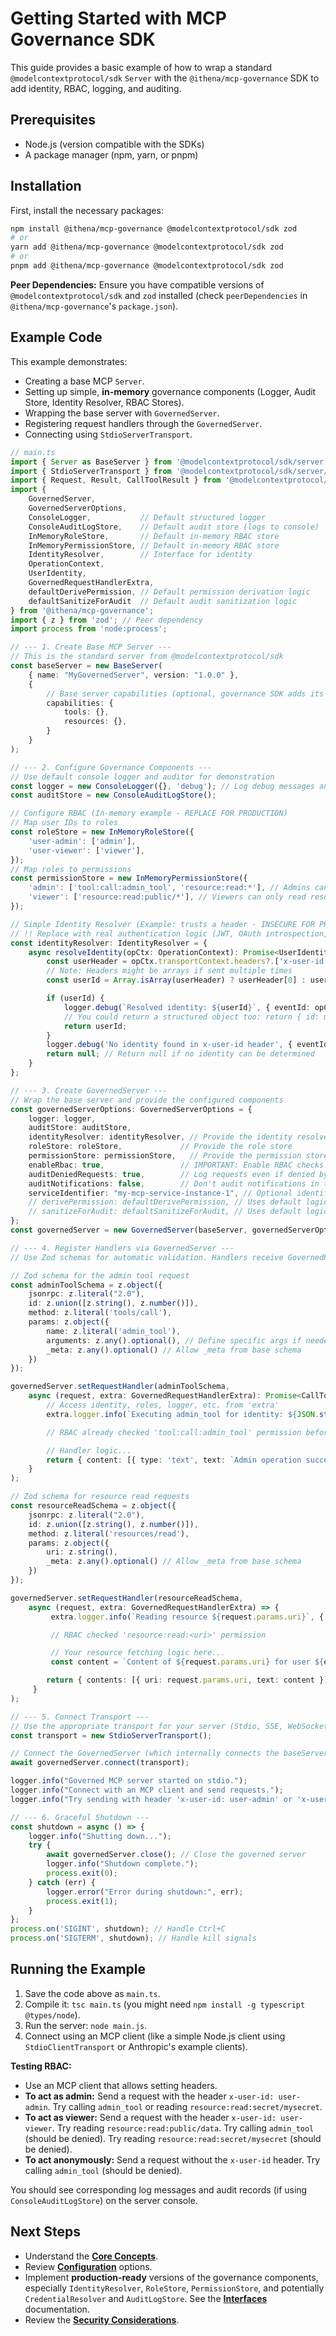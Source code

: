 # Getting Started with MCP Governance SDK

This guide provides a basic example of how to wrap a standard `@modelcontextprotocol/sdk` `Server` with the `@ithena/mcp-governance` SDK to add identity, RBAC, logging, and auditing.

## Prerequisites

*   Node.js (version compatible with the SDKs)
*   A package manager (npm, yarn, or pnpm)

## Installation

First, install the necessary packages:

```bash
npm install @ithena/mcp-governance @modelcontextprotocol/sdk zod
# or
yarn add @ithena/mcp-governance @modelcontextprotocol/sdk zod
# or
pnpm add @ithena/mcp-governance @modelcontextprotocol/sdk zod
```

**Peer Dependencies:** Ensure you have compatible versions of `@modelcontextprotocol/sdk` and `zod` installed (check `peerDependencies` in `@ithena/mcp-governance`'s `package.json`).

## Example Code

This example demonstrates:

*   Creating a base MCP `Server`.
*   Setting up simple, **in-memory** governance components (Logger, Audit Store, Identity Resolver, RBAC Stores).
*   Wrapping the base server with `GovernedServer`.
*   Registering request handlers through the `GovernedServer`.
*   Connecting using `StdioServerTransport`.

```typescript
// main.ts
import { Server as BaseServer } from '@modelcontextprotocol/sdk/server';
import { StdioServerTransport } from '@modelcontextprotocol/sdk/server/stdio';
import { Request, Result, CallToolResult } from '@modelcontextprotocol/sdk/types'; // Import base types
import {
    GovernedServer,
    GovernedServerOptions,
    ConsoleLogger,           // Default structured logger
    ConsoleAuditLogStore,    // Default audit store (logs to console)
    InMemoryRoleStore,       // Default in-memory RBAC store
    InMemoryPermissionStore, // Default in-memory RBAC store
    IdentityResolver,        // Interface for identity
    OperationContext,
    UserIdentity,
    GovernedRequestHandlerExtra,
    defaultDerivePermission, // Default permission derivation logic
    defaultSanitizeForAudit  // Default audit sanitization logic
} from '@ithena/mcp-governance';
import { z } from 'zod'; // Peer dependency
import process from 'node:process';

// --- 1. Create Base MCP Server ---
// This is the standard server from @modelcontextprotocol/sdk
const baseServer = new BaseServer(
    { name: "MyGovernedServer", version: "1.0.0" },
    {
        // Base server capabilities (optional, governance SDK adds its own)
        capabilities: {
            tools: {},
            resources: {},
        }
    }
);

// --- 2. Configure Governance Components ---
// Use default console logger and auditor for demonstration
const logger = new ConsoleLogger({}, 'debug'); // Log debug messages and above
const auditStore = new ConsoleAuditLogStore();

// Configure RBAC (In-memory example - REPLACE FOR PRODUCTION)
// Map user IDs to roles
const roleStore = new InMemoryRoleStore({
    'user-admin': ['admin'],
    'user-viewer': ['viewer'],
});
// Map roles to permissions
const permissionStore = new InMemoryPermissionStore({
    'admin': ['tool:call:admin_tool', 'resource:read:*'], // Admins can call 'admin_tool' and read any resource
    'viewer': ['resource:read:public/*'], // Viewers can only read resources under 'public/'
});

// Simple Identity Resolver (Example: trusts a header - INSECURE FOR PRODUCTION)
// !! Replace with real authentication logic (JWT, OAuth introspection, etc.) !!
const identityResolver: IdentityResolver = {
    async resolveIdentity(opCtx: OperationContext): Promise<UserIdentity | null> {
        const userHeader = opCtx.transportContext.headers?.['x-user-id'];
        // Note: Headers might be arrays if sent multiple times
        const userId = Array.isArray(userHeader) ? userHeader[0] : userHeader;

        if (userId) {
            logger.debug(`Resolved identity: ${userId}`, { eventId: opCtx.eventId });
            // You could return a structured object too: return { id: userId, tenant: '...' };
            return userId;
        }
        logger.debug('No identity found in x-user-id header', { eventId: opCtx.eventId });
        return null; // Return null if no identity can be determined
    }
};

// --- 3. Create GovernedServer ---
// Wrap the base server and provide the configured components
const governedServerOptions: GovernedServerOptions = {
    logger: logger,
    auditStore: auditStore,
    identityResolver: identityResolver, // Provide the identity resolver
    roleStore: roleStore,             // Provide the role store
    permissionStore: permissionStore,   // Provide the permission store
    enableRbac: true,                 // IMPORTANT: Enable RBAC checks
    auditDeniedRequests: true,        // Log requests even if denied by RBAC
    auditNotifications: false,        // Don't audit notifications in this example
    serviceIdentifier: "my-mcp-service-instance-1", // Optional identifier for logs/audits
    // derivePermission: defaultDerivePermission, // Uses default logic if omitted
    // sanitizeForAudit: defaultSanitizeForAudit, // Uses default logic if omitted
};
const governedServer = new GovernedServer(baseServer, governedServerOptions);

// --- 4. Register Handlers via GovernedServer ---
// Use Zod schemas for automatic validation. Handlers receive GovernedRequestHandlerExtra.

// Zod schema for the admin tool request
const adminToolSchema = z.object({
    jsonrpc: z.literal("2.0"),
    id: z.union([z.string(), z.number()]),
    method: z.literal('tools/call'),
    params: z.object({
        name: z.literal('admin_tool'),
        arguments: z.any().optional(), // Define specific args if needed
        _meta: z.any().optional() // Allow _meta from base schema
    })
});

governedServer.setRequestHandler(adminToolSchema,
    async (request, extra: GovernedRequestHandlerExtra): Promise<CallToolResult> => {
        // Access identity, roles, logger, etc. from 'extra'
        extra.logger.info(`Executing admin_tool for identity: ${JSON.stringify(extra.identity)}`, { roles: extra.roles });

        // RBAC already checked 'tool:call:admin_tool' permission before calling this handler

        // Handler logic...
        return { content: [{ type: 'text', text: `Admin operation successful for ${extra.identity}` }] };
    }
);

// Zod schema for resource read requests
const resourceReadSchema = z.object({
    jsonrpc: z.literal("2.0"),
    id: z.union([z.string(), z.number()]),
    method: z.literal('resources/read'),
    params: z.object({
        uri: z.string(),
        _meta: z.any().optional() // Allow _meta from base schema
    })
});

governedServer.setRequestHandler(resourceReadSchema,
    async (request, extra: GovernedRequestHandlerExtra) => {
         extra.logger.info(`Reading resource ${request.params.uri}`, { identity: extra.identity, roles: extra.roles });

         // RBAC checked 'resource:read:<uri>' permission

         // Your resource fetching logic here...
         const content = `Content of ${request.params.uri} for user ${extra.identity}`;

        return { contents: [{ uri: request.params.uri, text: content }] };
     }
);

// --- 5. Connect Transport ---
// Use the appropriate transport for your server (Stdio, SSE, WebSocket)
const transport = new StdioServerTransport();

// Connect the GovernedServer (which internally connects the baseServer)
await governedServer.connect(transport);

logger.info("Governed MCP server started on stdio.");
logger.info("Connect with an MCP client and send requests.");
logger.info("Try sending with header 'x-user-id: user-admin' or 'x-user-id: user-viewer'");

// --- 6. Graceful Shutdown ---
const shutdown = async () => {
    logger.info("Shutting down...");
    try {
        await governedServer.close(); // Close the governed server
        logger.info("Shutdown complete.");
        process.exit(0);
    } catch (err) {
        logger.error("Error during shutdown:", err);
        process.exit(1);
    }
};
process.on('SIGINT', shutdown); // Handle Ctrl+C
process.on('SIGTERM', shutdown); // Handle kill signals
```

## Running the Example

1.  Save the code above as `main.ts`.
2.  Compile it: `tsc main.ts` (you might need `npm install -g typescript @types/node`).
3.  Run the server: `node main.js`.
4.  Connect using an MCP client (like a simple Node.js client using `StdioClientTransport` or Anthropic's example clients).

**Testing RBAC:**

*   Use an MCP client that allows setting headers.
*   **To act as admin:** Send a request with the header `x-user-id: user-admin`. Try calling `admin_tool` or reading `resource:read:secret/mysecret`.
*   **To act as viewer:** Send a request with the header `x-user-id: user-viewer`. Try reading `resource:read:public/data`. Try calling `admin_tool` (should be denied). Try reading `resource:read:secret/mysecret` (should be denied).
*   **To act anonymously:** Send a request without the `x-user-id` header. Try calling `admin_tool` (should be denied).

You should see corresponding log messages and audit records (if using `ConsoleAuditLogStore`) on the server console.

## Next Steps

*   Understand the **[Core Concepts](./core-concepts.md)**.
*   Review **[Configuration](./configuration.md)** options.
*   Implement **production-ready** versions of the governance components, especially `IdentityResolver`, `RoleStore`, `PermissionStore`, and potentially `CredentialResolver` and `AuditLogStore`. See the **[Interfaces](./interfaces.md)** documentation.
*   Review the **[Security Considerations](./security.md)**. 